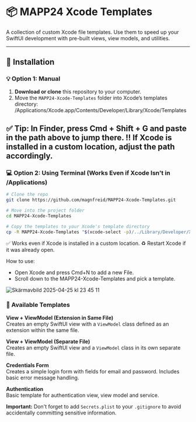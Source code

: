 # 📦 MAPP24 Xcode Templates

A collection of custom Xcode file templates. Use them to speed up your SwiftUI development with pre-built views, view models, and utilities.

---

## 🔧 Installation

### 💡 Option 1: Manual

1. **Download or clone** this repository to your computer.
2. Move the `MAPP24-Xcode-Templates` folder into Xcode’s templates directory:  
/Applications/Xcode.app/Contents/Developer/Library/Xcode/Templates

✅ Tip: In Finder, press **Cmd + Shift + G** and paste in the path above to jump there.
‼️ If Xcode is installed in a custom location, adjust the path accordingly.
---

### 💻 Option 2: Using Terminal (Works Even if Xcode Isn't in /Applications)

```bash
# Clone the repo
git clone https://github.com/magnfreid/MAPP24-Xcode-Templates.git

# Move into the project folder
cd MAPP24-Xcode-Templates

# Copy the templates to your Xcode's template directory
cp -R MAPP24-Xcode-Templates "$(xcode-select -p)/../Library/Developer/Xcode/Templates"
```

✅ Works even if Xcode is installed in a custom location.
♻️ Restart Xcode if it was already open.

How to use: 

- Open Xcode and press Cmd+N to add a new File.
- Scroll down to the MAPP24-Xcode-Templates and pick a template. 

![Skärmavbild 2025-04-25 kl  23 45 11](https://github.com/user-attachments/assets/578b24a2-1cc4-4ee8-a26a-0008d60a21cd)


### 📄 Available Templates

**View + ViewModel (Extension in Same File)**  
Creates an empty SwiftUI view with a `ViewModel` class defined as an extension within the same file.

**View + ViewModel (Separate File)**  
Creates an empty SwiftUI view and a `ViewModel` class in its own separate file.

**Credentials Form**  
Creates a simple login form with fields for email and password. Includes basic error message handling.

**Authentication**  
Basic template for authentication view, view model and service.

**Important:** Don't forget to add `Secrets.plist` to your `.gitignore` to avoid accidentally committing sensitive information.



  






